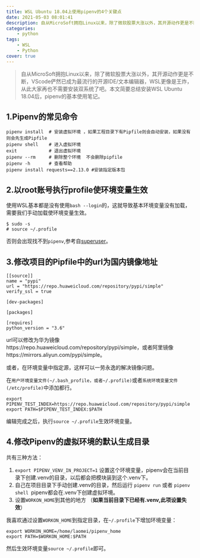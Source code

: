 ```yaml
---
title: WSL Ubuntu 18.04上使用pipenv的4个关键点
date: 2021-05-03 08:01:41
description: 自从MicroSoft拥抱Linux以来，除了微软股票大涨以外，其开源动作更是不断，VScode俨然已成为最流行的开源IDE/文本编辑器，WSL更像是王炸，从此大家再也不需要安装双系统了吧。本文简要总结安装WSL Ubuntu 18.04后，pipenv的基本使用笔记。
categories: 
	- python
tags:
	- WSL
	- Python
cover: true
---
```


> 自从MicroSoft拥抱Linux以来，除了微软股票大涨以外，其开源动作更是不断，VScode俨然已成为最流行的开源IDE/文本编辑器，WSL更像是王炸，从此大家再也不需要安装双系统了吧。本文简要总结安装WSL Ubuntu 18.04后，pipenv的基本使用笔记。

## 1.Pipenv的常见命令

```shell
pipenv install  # 安装虚拟环境 ，如果工程目录下有Pipfile则会自动安装，如果没有则会先生成Pipfile
pipenv shell    # 进入虚拟环境
exit            # 退出虚拟环境
pipenv --rm     # 删除整个环境  不会删除pipfile
pipenv -h 	    # 查看帮助
pipenv install requests==2.13.0 #安装指定版本包
```

## 2.以root账号执行profile使环境变量生效

使用WSL基本都是没有使用`bash --login`的，这就导致基本环境变量没有加载，需要我们手动加载使环境变量生效。

```shell
$ sudo -s
# source ~/.profile
```

否则会出现找不到`pipenv`,参考自[superuser](https://superuser.com/questions/1432768/how-to-properly-install-pipenv-on-wsl-ubuntu-18-04)。

## 3.修改项目的Pipfile中的url为国内镜像地址

```shell
[[source]]
name = "pypi"
url = "https://repo.huaweicloud.com/repository/pypi/simple"
verify_ssl = true

[dev-packages]

[packages]

[requires]
python_version = "3.6"
```

url可以修改为华为镜像https://repo.huaweicloud.com/repository/pypi/simple，或者阿里镜像https://mirrors.aliyun.com/pypi/simple。

或者，在环境变量中指定源，这样可以一劳永逸的解决镜像问题。

在`用户环境变量文件(~/.bash_profile，或者~/.profile)`或者`系统环境变量文件(/etc/profile)`中添加都行。

```shell
export PIPENV_TEST_INDEX=https://repo.huaweicloud.com/repository/pypi/simple
export PATH=$PIPENV_TEST_INDEX:$PATH
```

编辑完成之后，执行`source ~/.profile`生效环境变量。

## 4.修改Pipenv的虚拟环境的默认生成目录

共有三种方法：

1. `export PIPENV_VENV_IN_PROJECT=1` 设置这个环境变量，pipenv会在当前目录下创建.venv的目录，以后都会把模块装到这个.venv下。
2. 自己在项目目录下手动创建.venv的目录，然后运行 `pipenv run` 或者 `pipenv shell `pipenv都会在.venv下创建虚拟环境。
3. 设置`WORKON_HOME`到其他的地方 （**如果当前目录下已经有.venv,此项设置失效**）

我喜欢通过设置`WORKON_HOME`到指定目录，在`~/.profile`下增加环境变量：

```shell
export WORKON_HOME=/home/laomei/pipenv_home
export PATH=$WORKON_HOME:$PATH
```

然后生效环境变量`source ~/.profile`即可。

